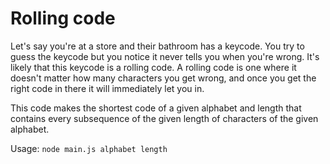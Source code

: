 # Rolling code
Let's say you're at a store and their bathroom has a keycode. You try to guess
the keycode but you notice it never tells you when you're wrong. It's likely
that this keycode is a rolling code. A rolling code is one where it doesn't
matter how many characters you get wrong, and once you get the right code in
there it will immediately let you in.

This code makes the shortest code of a given alphabet and length that contains
every subsequence of the given length of characters of the given alphabet.

Usage: `node main.js alphabet length`
